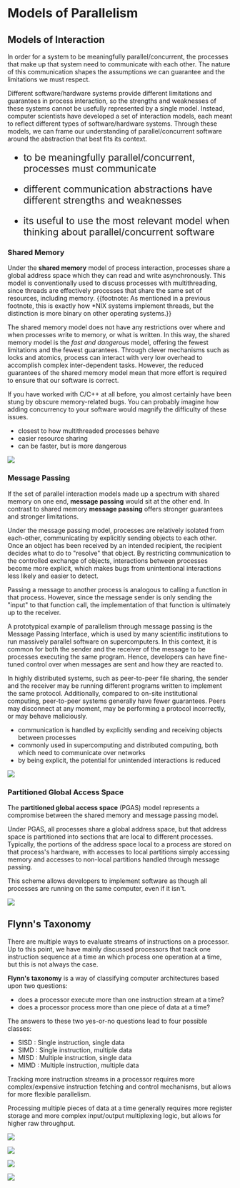 <!--slider web-->
# Models of Parallelism
<!--slider both-->


## Models of Interaction

<!--slider web-->
In order for a system to be meaningfully parallel/concurrent, the processes that make up that system need to communicate with each other.
The nature of this communication shapes the assumptions we can guarantee and the limitations we must respect.

Different software/hardware systems provide different limitations and guarantees in process interaction, so the strengths and weaknesses of these systems cannot be usefully represented by a single model.
Instead, computer scientists have developed a set of interaction models, each meant to reflect different types of software/hardware systems.
Through these models, we can frame our understanding of parallel/concurrent software around the abstraction that best fits its context.
<!--slider slide-->
<div style="font-size: 1.5em;">

- to be meaningfully parallel/concurrent, processes must communicate

- different communication abstractions have different strengths and weaknesses

- its useful to use the most relevant model when thinking about parallel/concurrent software

</div>
<!--slider both-->

<!--slider split-->

<!--slider row-split 2-->

### Shared Memory

Under the **shared memory** model of process interaction, processes share a global address space which they can read and write asynchronously.
This model is conventionally used to discuss processes with multithreading, since threads are effectively processes that share the same set of resources, including memory. {{footnote: As mentioned in a previous footnote, this is exactly how *NIX systems implement threads, but the distinction is more binary on other operating systems.}}

<!--slider web-->
The shared memory model does not have any restrictions over where and when processes write to memory, or what is written.
In this way, the shared memory model is the *fast and dangerous* model, offering the fewest limitations and the fewest guarantees.
Through clever mechanisms such as locks and atomics, process can interact with very low overhead to accomplish complex inter-dependent tasks.
However, the reduced guarantees of the shared memory model mean that more effort is required to ensure that our software is correct.

If you have worked with C/C++ at all before, you almost certainly have been stung by obscure memory-related bugs.
You can probably imagine how adding concurrency to your software would magnify the difficulty of these issues.
<!--slider none-->
- closest to how multithreaded processes behave
- easier resource sharing
- can be faster, but is more dangerous
<!--slider both-->

<!--slider cell-split 5-->

![](./models/shared_memory.svg)


<!--slider split-->

### Message Passing

<!--slider web-->
If the set of parallel interaction models made up a spectrum with shared memory on one end, **message passing** would sit at the other end.
In contrast to shared memory **message passing** offers stronger guarantees and stronger limitations.

Under the message passing model, processes are relatively isolated from each-other, communicating by explicitly sending objects to each other.
Once an object has been received by an intended recipient, the recipient decides what to do to "resolve" that object.
By restricting communication to the controlled exchange of objects, interactions between processes become more explicit, which makes bugs from unintentional interactions less likely and easier to detect.

Passing a message to another process is analogous to calling a function in that process.
However, since the message sender is only sending the "input" to that function call, the implementation of that function is ultimately up to the receiver.

A prototypical example of parallelism through message passing is the Message Passing Interface, which is used by many scientific institutions to run massively parallel software on supercomputers.
In this context, it is common for both the sender and the receiver of the message to be processes executing the same program.
Hence, developers can have fine-tuned control over when messages are sent and how they are reacted to.

In highly distributed systems, such as peer-to-peer file sharing, the sender and the receiver may be running different programs written to implement the same protocol.
Additionally, compared to on-site institutional computing, peer-to-peer systems generally have fewer guarantees.
Peers may disconnect at any moment, may be performing a protocol incorrectly, or may behave maliciously.
<!--slider none-->
- communication is handled by explicitly sending and receiving objects between processes
- commonly used in supercomputing and distributed computing, both which need to communicate over networks
- by being explicit, the potential for unintended interactions is reduced
<!--slider both-->


![](./models/message_passing.svg)


<!--slider split-->
<!--slider row-split 2-->

### Partitioned Global Access Space

The **partitioned global access space** (PGAS) model represents a compromise between the shared memory and message passing model.

<!--slider web-->
Under PGAS, all processes share a global address space, but that address space is partitioned into sections that are local to different processes.
Typically, the portions of the address space local to a process are stored on that process's hardware, with accesses to local partitions simply accessing memory and accesses to non-local partitions handled through message passing.
<!--slider both-->

This scheme allows developers to implement software as though all processes are running on the same computer, even if it isn't.

<!--slider cell-split 5-->

![](./models/PGAS.svg)


<!--slider split-->

## Flynn's Taxonomy

There are multiple ways to evaluate streams of instructions on a processor.
Up to this point, we have mainly discussed processors that track one instruction sequence at a time an which process one operation at a time, but this is not always the case.

**Flynn's taxonomy** is a way of classifying computer architectures based upon two questions:
- does a processor execute more than one instruction stream at a time?
- does a processor process more than one piece of data at a time?

<!--slider web-->
The answers to these two yes-or-no questions lead to four possible classes:
- SISD : Single instruction, single data
- SIMD : Single instruction, multiple data
- MISD : Multiple instruction, single data
- MIMD : Multiple instruction, multiple data

Tracking more instruction streams in a processor requires more complex/expensive instruction fetching and control mechanisms, but allows for more flexible parallelism.

Processing multiple pieces of data at a time generally requires more register storage and more complex input/output multiplexing logic, but allows for higher raw throughput.


<!--slider both-->

<!--slider row-split-->

<!--slider web-->
<div style="width: 50%">
<!--slider both-->

![](./models/SISD.svg)

<!--slider web-->
</div>
<!--slider both-->


<!--slider cell-split-->


<!--slider web-->
<div style="width: 50%">
<!--slider both-->


![](./models/SIMD.svg)

<!--slider web-->
</div>
<!--slider both-->


<!--slider cell-split-->


<!--slider web-->
<div style="width: 50%">
<!--slider both-->


![](./models/MISD.svg)

<!--slider web-->
</div>
<!--slider both-->


<!--slider cell-split-->

<!--slider web-->
<div style="width: 50%">
<!--slider both-->


![](./models/MIMD.svg)

<!--slider web-->
</div>
<!--slider both-->


